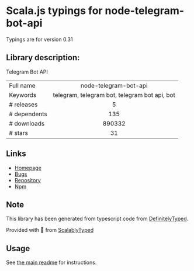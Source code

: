 
# Scala.js typings for node-telegram-bot-api

Typings are for version 0.31

## Library description:
Telegram Bot API

|                    |                 |
| ------------------ | :-------------: |
| Full name          | node-telegram-bot-api |
| Keywords           | telegram, telegram bot, telegram bot api, bot |
| # releases         | 5 |
| # dependents       | 135 |
| # downloads        | 890332 |
| # stars            | 31 |

## Links
- [Homepage](https://github.com/yagop/node-telegram-bot-api)
- [Bugs](https://github.com/yagop/node-telegram-bot-api/issues)
- [Repository](https://github.com/yagop/node-telegram-bot-api)
- [Npm](https://www.npmjs.com/package/node-telegram-bot-api)
    


## Note
This library has been generated from typescript code from [DefinitelyTyped](https://definitelytyped.org).

Provided with :purple_heart: from [ScalablyTyped](https://github.com/oyvindberg/ScalablyTyped)

## Usage
See [the main readme](../../readme.md) for instructions.


